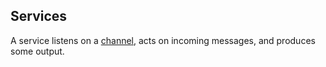 ## Services

A service listens on a [channel](../transport/README.MD), acts on incoming messages, and produces some output.
